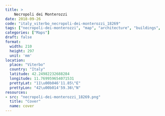 ```yaml
---
title: > 
    Necropoli dei Monterozzi
date: 2018-09-26
code: "italy_viterbo_necropoli-dei-monterozzi_18269"
tags: ["necropoli-dei-monterozzi", "map", "architecture", "buildings", "Viterbo", "Italy"]
categories: ["Maps"]
draft: false
format:
  width: 210
  height: 297
  unit: 'mm'
location:
  place: "Viterbo"
  country: "Italy"
  latitude: 42.24982232688284
  longitude: 11.769959654071531
  prettyLat: "11\u00b046'11.85\"E"
  prettyLon: "42\u00b014'59.36\"N"
resources:
- src: "necropoli-dei-monterozzi_18269.png"
  title: "Cover"
  name: cover
---
```

